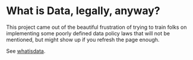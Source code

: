 # What is Data, legally, anyway?

This project came out of the beautiful frustration of trying to train folks on implementing some poorly defined data policy laws that will not be mentioned, but might show up if you refresh the page enough.

See [whatisdata](rebeccawilliams.github.io/whatisdata).
